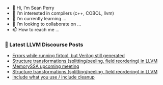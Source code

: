 - 👋 Hi, I’m Sean Perry
- 👀 I’m interested in compilers (c++, COBOL, llvm)
- 🌱 I’m currently learning ...
- 💞️ I’m looking to collaborate on ...
- 📫 How to reach me ...

<!---
s66perry/s66perry is a ✨ special ✨ repository because its `README.md` (this file) appears on your GitHub profile.
You can click the Preview link to take a look at your changes.
--->
### 📕 Latest LLVM Discourse Posts

<!-- DISCOURSE-LLVM:START -->
- [Errors while running firtool, but Verilog still generated](https://discourse.llvm.org/t/errors-while-running-firtool-but-verilog-still-generated/61416#post_4)
- [Structure transformations &lpar;splitting/peeling, field reordering&rpar; in LLVM](https://discourse.llvm.org/t/structure-transformations-splitting-peeling-field-reordering-in-llvm/59457#post_7)
- [MemorySSA upcoming meeting](https://discourse.llvm.org/t/memoryssa-upcoming-meeting/61458#post_1)
- [Structure transformations &lpar;splitting/peeling, field reordering&rpar; in LLVM](https://discourse.llvm.org/t/structure-transformations-splitting-peeling-field-reordering-in-llvm/59457#post_6)
- [Include what you use / include cleanup](https://discourse.llvm.org/t/include-what-you-use-include-cleanup/5831?page=2#post_33)
<!-- DISCOURSE-LLVM:END -->

